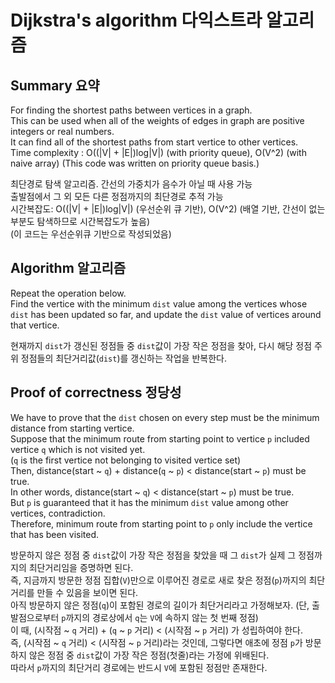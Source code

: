 # Dijkstra's algorithm 다익스트라 알고리즘

## Summary 요약
For finding the shortest paths between vertices in a graph.  
This can be used when all of the weights of edges in graph are positive integers or real numbers.  
It can find all of the shortest paths from start vertice to other vertices.  
Time complexity : O((|V| + |E|)log|V|) (with priority queue), O(V^2) (with naive array) (This code was written on priority queue basis.)   
  
최단경로 탐색 알고리즘. 간선의 가중치가 음수가 아닐 때 사용 가능  
출발점에서 그 외 모든 다른 정점까지의 최단경로 추적 가능  
시간복잡도: O((|V| + |E|)log|V|) (우선순위 큐 기반), O(V^2) (배열 기반, 간선이 없는 부분도 탐색하므로 시간복잡도가 높음)  
(이 코드는 우선순위큐 기반으로 작성되었음)  


## Algorithm 알고리즘
Repeat the operation below.  
Find the vertice with the minimum <code>dist</code> value among the vertices whose <code>dist</code> has been updated so far, and update the <code>dist</code> value of vertices around that vertice.  

현재까지 <code>dist</code>가 갱신된 정점들 중 <code>dist</code>값이 가장 작은 정점을 찾아, 다시 해당 정점 주위 정점들의 최단거리값(<code>dist</code>)를 갱신하는 작업을 반복한다.   


## Proof of correctness 정당성
We have to prove that the <code>dist</code> chosen on every step must be the minimum distance from starting vertice.  
Suppose that the minimum route from starting point to vertice <code>p</code> included vertice <code>q</code> which is not visited yet.  
(<code>q</code> is the first vertice not belonging to visited vertice set)  
Then, distance(start ~ <code>q</code>) + distance(<code>q</code> ~ <code>p</code>) < distance(start ~ <code>p</code>) must be true.  
In other words, distance(start ~ <code>q</code>) < distance(start ~ <code>p</code>) must be true.  
But <code>p</code> is guaranteed that it has the minimum <code>dist</code> value among other vertices, contradiction.  
Therefore, minimum route from starting point to <code>p</code> only include the vertice that has been visited.  

방문하지 않은 정점 중 <code>dist</code>값이 가장 작은 정점을 찾았을 때 그 <code>dist</code>가 실제 그 정점까지의 최단거리임을 증명하면 된다.  
즉, 지금까지 방문한 정점 집합(<code>V</code>)만으로 이루어진 경로로 새로 찾은 정점(<code>p</code>)까지의 최단거리를 만들 수 있음을 보이면 된다.  
아직 방문하지 않은 정점(<code>q</code>)이 포함된 경로의 길이가 최단거리라고 가정해보자. (단, 출발점으로부터 <code>p</code>까지의 경로상에서 <code>q</code>는 <code>V</code>에 속하지 않는 첫 번째 정점)  
이 때, (시작점 ~ <code>q</code> 거리) + (<code>q</code> ~ <code>p</code> 거리) < (시작점 ~ <code>p</code> 거리) 가 성립하여야 한다.  
즉, (시작점 ~ <code>q</code> 거리) < (시작점 ~ <code>p</code> 거리)라는 것인데, 그렇다면 애초에 정점 <code>p</code>가 방문하지 않은 정점 중 <code>dist</code>값이 가장 작은 정점(첫줄)라는 가정에 위배된다.  
따라서 <code>p</code>까지의 최단거리 경로에는 반드시 <code>V</code>에 포함된 정점만 존재한다.  
